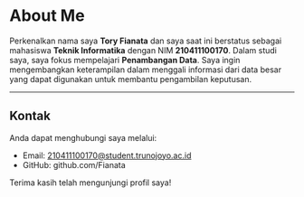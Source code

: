 # About Me

Perkenalkan nama saya **Tory Fianata** dan saya saat ini berstatus sebagai mahasiswa **Teknik Informatika** dengan NIM **210411100170**. Dalam studi saya, saya fokus mempelajari **Penambangan Data**. Saya ingin mengembangkan keterampilan dalam menggali informasi dari data besar yang dapat digunakan untuk membantu pengambilan keputusan.

---

## Kontak

Anda dapat menghubungi saya melalui:
- Email: 210411100170@student.trunojoyo.ac.id
- GitHub: github.com/Fianata

Terima kasih telah mengunjungi profil saya!